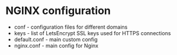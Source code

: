 # NGINX configuration

- conf          - configuration files for different domains
- keys          - list of LetsEncrypt SSL keys used for HTTPS connections
- default.conf  - main custom config
- nginx.conf    - main config for Nginx